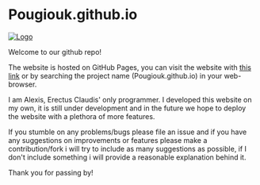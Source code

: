 # Pougiouk.github.io

[![Logo](https://raw.githubusercontent.com/Pougiouk/Pougiouk.github.io/main/favicon.ico)](https://pougiouk.github.io/)

Welcome to our github repo!

The website is hosted on GitHub Pages, you can visit the website with [this link](https://pougiouk.github.io/) or by searching the project name (Pougiouk.github.io) in your web-browser.

I am Alexis, Erectus Claudis' only programmer. I developed this website on my own, it is still under development and in the future we hope to deploy the website with a plethora of more features.

If you stumble on any problems/bugs please file an issue and if you have any suggestions on improvements or features please make a contribution/fork i will try to include as many suggestions as possible, if I don't include something i will provide a reasonable explanation behind it.

Thank you for passing by!
